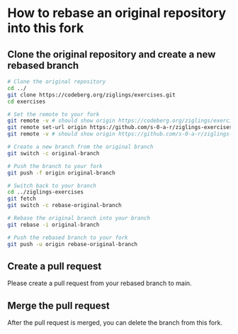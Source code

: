 # How to rebase an original repository into this fork

## Clone the original repository and create a new rebased branch

```bash
# Clone the original repository
cd ../
git clone https://codeberg.org/ziglings/exercises.git
cd exercises

# Set the remote to your fork
git remote -v # should show origin https://codeberg.org/ziglings/exercises.git
git remote set-url origin https://github.com/s-0-a-r/ziglings-exercises.git
git remote -v # should show origin https://github.com/s-0-a-r/ziglings-exercises.git

# Create a new branch from the original branch
git switch -c original-branch

# Push the branch to your fork
git push -f origin original-branch

# Switch back to your branch
cd ../ziglings-exercises
git fetch
git switch -c rebase-original-branch

# Rebase the original branch into your branch
git rebase -i original-branch

# Push the rebased branch to your fork
git push -u origin rebase-original-branch
```

## Create a pull request

Please create a pull request from your rebased branch to main.

## Merge the pull request

After the pull request is merged, you can delete the branch from this fork.
